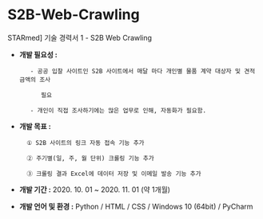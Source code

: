 # S2B-Web-Crawling
STARmed] 기술 경력서 1 - S2B Web Crawling

- **개발 필요성 :**

         - 공공 입찰 사이트인 S2B 사이트에서 매달 마다 개인별 물품 계약 대상자 및 견적금액의 조사

            필요 

         - 개인이 직접 조사하기에는 많은 업무로 인해, 자동화가 필요함. 

- **개발 목표 :**

        ① S2B 사이트의 링크 자동 접속 기능 추가

        ② 주기별(일, 주, 월 단위) 크롤링 기능 추가

        ③ 크롤링 결과 Excel에 데이터 저장 및 이메일 발송 기능 추가

- **개발 기간 :** 2020. 10. 01 ~ 2020. 11. 01 (약 1개월)
- **개발 언어 및 환경 :** Python / HTML / CSS / Windows 10 (64bit) / PyCharm
